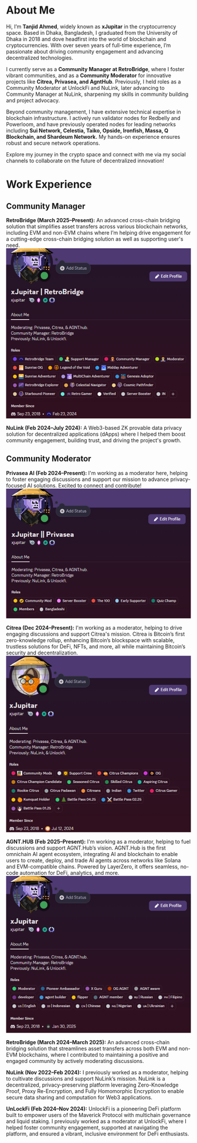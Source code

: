 # About Me

Hi, I’m **Tanjid Ahmed**, widely known as **xJupitar** in the cryptocurrency space. Based in Dhaka, Bangladesh, I graduated from the University of Dhaka in 2018 and dove headfirst into the world of blockchain and cryptocurrencies. With over seven years of full-time experience, I’m passionate about driving community engagement and advancing decentralized technologies.

I currently serve as a **Community Manager at RetroBridge**, where I foster vibrant communities, and as a **Community Moderator** for innovative projects like **Citrea, Privasea, and AgntHub**. Previously, I held roles as a Community Moderator at UnlockFi and NuLink, later advancing to Community Manager at NuLink, sharpening my skills in community building and project advocacy.

Beyond community management, I have extensive technical expertise in blockchain infrastructure. I actively run validator nodes for Redbelly and Powerloom, and have previously operated nodes for leading networks including **Sui Network, Celestia, Taiko, Opside, Ironfish, Massa, Q Blockchain, and Shardeum Network.** My hands-on experience ensures robust and secure network operations.

Explore my journey in the crypto space and connect with me via my social channels to collaborate on the future of decentralized innovation!

# Work Experience
## Community Manager
**RetroBridge (March 2025–Present):** An advanced cross-chain bridging solution that simplifies asset transfers across various blockchain networks, including EVM and non-EVM chains where I’m helping drive engagement for a cutting-edge cross-chain bridging solution as well as supporting user's need.
![RetroBridge Community Manager Role](assets/RetroBridge%20CM.png)

**NuLink (Feb 2024–July 2024):** A Web3-based ZK provable data privacy solution for decentralized applications (dApps) where I helped them boost community engagement, building trust, and driving the project's growth.

## Community Moderator
**Privasea AI (Feb 2024–Present):** I'm working as a moderator here, helping to foster engaging discussions and support our mission to advance privacy-focused AI solutions. Excited to connect and contribute!
![Privasea AI Moderator Role](assets/Privasea%20moderator.png) 

**Citrea (Dec 2024–Present):**  I'm working as a moderator, helping to drive engaging discussions and support Citrea's mission. Citrea is Bitcoin’s first zero-knowledge rollup, enhancing Bitcoin’s blockspace with scalable, trustless solutions for DeFi, NFTs, and more, all while maintaining Bitcoin’s security and decentralization.
![Citrea Moderator Role](assets/Citrea%20Moderator.png) 

**AGNT.HUB (Feb 2025–Present):** I'm working as a moderator, helping to fuel discussions and support AGNT.Hub’s vision. AGNT.Hub is the first omnichain AI agent ecosystem, integrating AI and blockchain to enable users to create, deploy, and trade AI agents across networks like Solana and EVM-compatible chains. Powered by LayerZero, it offers seamless, no-code automation for DeFi, analytics, and more.
![AGNT.HUB Community Moderator Role](assets/AgntHub%20moderator.png)

**RetroBridge (March 2024–March 2025):** An advanced cross-chain bridging solution that streamlines asset transfers across both EVM and non-EVM blockchains, where I contributed to maintaining a positive and engaged community by actively moderating discussions.

**NuLink (Nov 2022–Feb 2024):** I previously worked as a moderator, helping to cultivate discussions and support NuLink’s mission. NuLink is a decentralized, privacy-preserving platform leveraging Zero-Knowledge Proof, Proxy Re-Encryption, and Fully Homomorphic Encryption to enable secure data sharing and computation for Web3 applications.

**UnLockFi (Feb 2024–Nov 2024):** UnlockFi is a pioneering DeFi platform built to empower users of the Maverick Protocol with multichain governance and liquid staking. I previously worked as a moderator at UnlockFi, where I helped foster community engagement, supported at navigating the platform, and ensured a vibrant, inclusive environment for DeFi enthusiasts.

